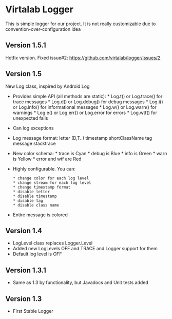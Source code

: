# Virtalab Logger
 This is simple logger for our project.
 It is not really customizable due to convention-over-configuration idea
## Version 1.5.1
 Hotfix version. Fixed issue#2: https://github.com/virtalab/logger/issues/2
## Version 1.5
 New Log class, inspired by Android Log
 
 * Provides simple API (all methods are static):
       * Log.t() or Log.trace() for trace messages
       * Log.d() or Log.debug() for debug messages
       * Log.i() or Log.info() for informational messages
       * Log.w() or Log.warn() for warnings
       * Log.e() or Log.err() or Log.error for errors
       * Log.wtf() for unexpected fails
 * Can log exceptions      
 * Log message format: letter (D,T..) timestamp shortClassName tag message stacktrace
 * New color schema:
       * trace is Cyan
       * debug is Blue
       * info is Green
       * warn is Yellow
       * error and wtf are Red
       
 * Highly configurable. You can: 
        
       * change color for each log level
       * change stream for each log level
       * change timestamp format       
       * disable letter
       * disable timestamp
       * disable tag
       * disable class name 
              
 * Entire message is colored
 
## Version 1.4
* LogLevel class replaces Logger.Level
* Added new LogLevels OFF and TRACE and Logger support for them
* Default log level is OFF

## Version 1.3.1
 * Same as 1.3 by functionality, but Javadocs and Unit tests added
 
## Version 1.3
* First Stable Logger